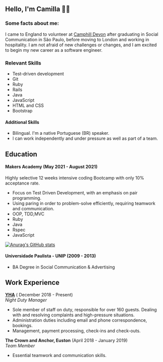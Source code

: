 ## Hello, I'm Camilla 👋🏾

<!-- 
[![Anurag's GitHub stats](https://github-readme-stats.vercel.app/api?username=camilla000&show_icons=true&theme=dracula&layout=compact
)](https://github.com/anuraghazra/github-readme-stats)

    
[![Top Langs](https://github-readme-stats.vercel.app/api/top-langs/?username=camilla000&show_icons=true&theme=dracula&layout=compact&langs_count=8)](https://github.com/anuraghazra/github-readme-stats)

### My WakaTime status for the last two weeks:

![willianrod's wakatime stats](https://github-readme-stats.vercel.app/api/wakatime?username=camilla000&layout=compact&theme=dracula) -->


### Some facts about me:

I came to England to volunteer at <a href="https://www.camphilldevon.org.uk/" target="_blank">Camphill Devon</a> after graduating in Social Communication in São Paulo, before moving to London and working in hospitality. I am not afraid of new challenges or changes, and I am excited to begin my new career as a software engineer.


### Relevant Skills

- Test-driven development
- Git
- Ruby
- Rails
- Java
- JavaScript
- HTML and CSS
- Bootstrap





#### Additional Skills



- Bilingual. I'm a native Portuguese (BR) speaker.
- I can work independently and under pressure as well as part of a team.


## Education

#### Makers Academy (May 2021 - August 2021)
Highly selective 12 weeks intensive coding Bootcamp with only 10% acceptance rate.

- Focus on Test Driven Development, with an emphasis on pair programming.
- Using paring in order to problem-solve efficiently, requiring teamwork and communication.
- OOP, TDD,MVC
- Ruby
- Java
- Rspec
- JavaScript

[![Anurag's GitHub stats](https://github-readme-stats.vercel.app/api?username=camilla000&show_icons=true&theme=dracula&layout=compact
)](https://github.com/anuraghazra/github-readme-stats)




#### Universidade Paulista - UNIP (2009 - 2013)

- BA Degree in Social Communication & Advertising

## Work Experience

**<a href="https://www.yha.org.uk/hostel/yha-london-earls-court" target="_blank">YHA</a>** ( December 2018 - Present)  
_Night Duty Manager_

- Sole member of staff on duty, responsible for over 160 guests. Dealing with and resolving complaints and high-pressure situations.
- Administration duties including email and phone correspondence, bookings.
- Management, payment processing, check-ins and check-outs.

**The Crown and Anchor, Euston** (April 2018 - January 2019)  
_Team Member_

- Essential teamwork and communication skills.

<!-- ## Hobbies

Indoor climbing (bouldering), -->



